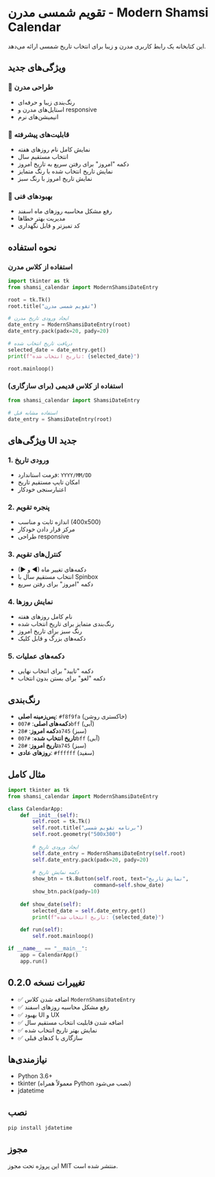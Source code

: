 # تقویم شمسی مدرن - Modern Shamsi Calendar

این کتابخانه یک رابط کاربری مدرن و زیبا برای انتخاب تاریخ شمسی ارائه می‌دهد.

## ویژگی‌های جدید

### 🎨 طراحی مدرن
- رنگ‌بندی زیبا و حرفه‌ای
- استایل‌های مدرن و responsive
- انیمیشن‌های نرم

### 📅 قابلیت‌های پیشرفته
- نمایش کامل نام روزهای هفته
- انتخاب مستقیم سال
- دکمه "امروز" برای رفتن سریع به تاریخ امروز
- نمایش تاریخ انتخاب شده با رنگ متمایز
- نمایش تاریخ امروز با رنگ سبز

### 🔧 بهبودهای فنی
- رفع مشکل محاسبه روزهای ماه اسفند
- مدیریت بهتر خطاها
- کد تمیزتر و قابل نگهداری

## نحوه استفاده

### استفاده از کلاس مدرن
```python
import tkinter as tk
from shamsi_calendar import ModernShamsiDateEntry

root = tk.Tk()
root.title("تقویم شمسی مدرن")

# ایجاد ورودی تاریخ مدرن
date_entry = ModernShamsiDateEntry(root)
date_entry.pack(padx=20, pady=20)

# دریافت تاریخ انتخاب شده
selected_date = date_entry.get()
print(f"تاریخ انتخاب شده: {selected_date}")

root.mainloop()
```

### استفاده از کلاس قدیمی (برای سازگاری)
```python
from shamsi_calendar import ShamsiDateEntry

# استفاده مشابه قبل
date_entry = ShamsiDateEntry(root)
```

## ویژگی‌های UI جدید

### 1. ورودی تاریخ
- فرمت استاندارد: `YYYY/MM/DD`
- امکان تایپ مستقیم تاریخ
- اعتبارسنجی خودکار

### 2. پنجره تقویم
- اندازه ثابت و مناسب (400x500)
- مرکز قرار دادن خودکار
- طراحی responsive

### 3. کنترل‌های تقویم
- دکمه‌های تغییر ماه (◀ و ▶)
- انتخاب مستقیم سال با Spinbox
- دکمه "امروز" برای رفتن سریع

### 4. نمایش روزها
- نام کامل روزهای هفته
- رنگ‌بندی متمایز برای تاریخ انتخاب شده
- رنگ سبز برای تاریخ امروز
- دکمه‌های بزرگ و قابل کلیک

### 5. دکمه‌های عملیات
- دکمه "تایید" برای انتخاب نهایی
- دکمه "لغو" برای بستن بدون انتخاب

## رنگ‌بندی

- **پس‌زمینه اصلی**: `#f8f9fa` (خاکستری روشن)
- **دکمه‌های اصلی**: `#007bff` (آبی)
- **دکمه امروز**: `#28a745` (سبز)
- **تاریخ انتخاب شده**: `#007bff` (آبی)
- **تاریخ امروز**: `#28a745` (سبز)
- **روزهای عادی**: `#ffffff` (سفید)

## مثال کامل

```python
import tkinter as tk
from shamsi_calendar import ModernShamsiDateEntry

class CalendarApp:
    def __init__(self):
        self.root = tk.Tk()
        self.root.title("برنامه تقویم شمسی")
        self.root.geometry("500x300")
        
        # ایجاد ورودی تاریخ
        self.date_entry = ModernShamsiDateEntry(self.root)
        self.date_entry.pack(padx=20, pady=20)
        
        # دکمه نمایش تاریخ
        show_btn = tk.Button(self.root, text="نمایش تاریخ", 
                            command=self.show_date)
        show_btn.pack(pady=10)
        
    def show_date(self):
        selected_date = self.date_entry.get()
        print(f"تاریخ انتخاب شده: {selected_date}")
    
    def run(self):
        self.root.mainloop()

if __name__ == "__main__":
    app = CalendarApp()
    app.run()
```

## تغییرات نسخه 0.2.0

- ✅ اضافه شدن کلاس `ModernShamsiDateEntry`
- ✅ رفع مشکل محاسبه روزهای اسفند
- ✅ بهبود UI و UX
- ✅ اضافه شدن قابلیت انتخاب مستقیم سال
- ✅ نمایش بهتر تاریخ انتخاب شده
- ✅ سازگاری با کدهای قبلی

## نیازمندی‌ها

- Python 3.6+
- tkinter (معمولاً همراه Python نصب می‌شود)
- jdatetime

## نصب

```bash
pip install jdatetime
```

## مجوز

این پروژه تحت مجوز MIT منتشر شده است.